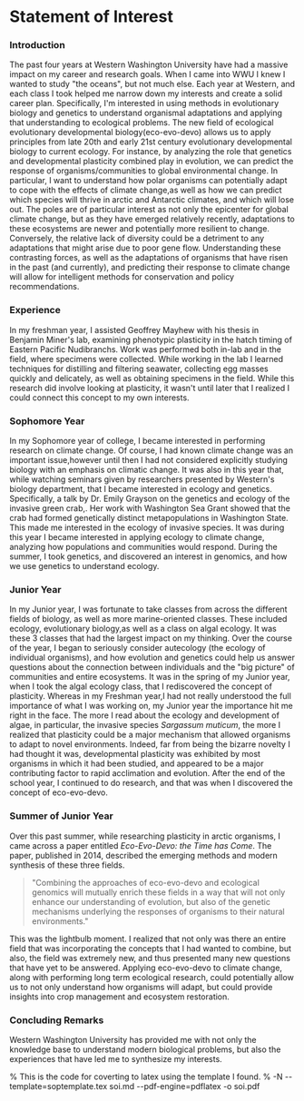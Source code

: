 # Statement of Interest

### Introduction

The past four years at Western Washington University have had a massive impact on my career and research goals. When I came into WWU I knew I wanted to study "the oceans", but not much else. Each year at Western, and each class I took helped me narrow down my interests and create a solid career plan. Specifically, I'm interested in using methods in evolutionary biology and genetics to understand organismal adaptations and applying that understanding to ecological problems. The new field of ecological evolutionary developmental biology(eco-evo-devo) allows us to apply principles from late 20th and early 21st century evolutionary developmental biology to current ecology. For instance, by analyzing the role that genetics and developmental plasticity combined play in evolution, we can predict the response of organisms/communities to global environmental change. In particular, I want to understand how polar organisms can potentially adapt to cope with the effects of climate change,as well as how we can predict which species will thrive in arctic and Antarctic climates, and which will lose out. The poles are of particular interest as not only the epicenter for global climate change, but as they have emerged relatively recently, adaptations to these ecosystems are newer and potentially more resilient to change. Conversely, the relative lack of diversity could be a detriment to any adaptations that might arise due to poor gene flow. Understanding these contrasting forces, as well as the adaptations of organisms that have risen in the past (and currently), and predicting their response to climate change will allow for intelligent methods for conservation and policy recommendations. 

### Experience

In my freshman year, I assisted Geoffrey Mayhew with his thesis in Benjamin Miner's lab, examining phenotypic plasticity in the hatch timing of Eastern Pacific Nudibranchs. Work was performed both in-lab and in the field, where specimens were collected. While working in the lab I learned techniques for distilling and filtering seawater, collecting egg masses quickly and delicately, as well as obtaining specimens in the field. While this research did involve looking at plasticity, it wasn't until later that I realized I could connect this concept to my own interests. 



### Sophomore Year

In my Sophomore year of college, I became interested in performing research on climate change. Of course, I had known climate change was an important issue,however until then I had not considered explicitly studying biology with an emphasis on climatic change. It was also in this year that, while watching seminars given by researchers presented by Western's biology department, that I became interested in ecology and genetics. Specifically, a talk by Dr. Emily Grayson on the genetics and ecology of the invasive green crab,. Her work with Washington Sea Grant showed that the crab had formed genetically distinct metapopulations in Washington State. This made me interested in the ecology of invasive species. It was during this year I became interested in applying ecology to climate change, analyzing how populations and communities would respond. During the summer, I took genetics, and discovered an interest in genomics, and how we use genetics to understand ecology.



### Junior Year

In my Junior year, I was fortunate to take classes from across the different fields of biology, as well as more marine-oriented classes. These included ecology, evolutionary biology,as well as a class on algal ecology. It was these 3 classes that had the largest impact on my thinking. Over the course of the year, I began to seriously consider autecology (the ecology of individual organisms), and how evolution and genetics could help us answer questions about the connection between individuals and the "big picture" of communities and entire ecosystems. It was in the spring of my Junior year, when I took the algal ecology class, that I rediscovered the concept of plasticity. Whereas in my Freshman year,I had not really understood the full importance of what I was working on, my Junior year the importance hit me right in the face. The more I read about the ecology and development of algae, in particular, the invasive species *Sargassum muticum*, the more I realized that plasticity could be a major mechanism that allowed organisms to adapt to novel environments. Indeed, far from being the bizarre novelty I had thought it was, developmental plasticity was exhibited by most organisms in which it had been studied, and appeared to be a major contributing factor to rapid acclimation and evolution. After the end of the school year, I continued to do research, and that was when I discovered the concept of eco-evo-devo.

### Summer of Junior Year

Over this past summer, while researching plasticity in arctic organisms, I came across a paper entitled *Eco-Evo-Devo: the Time has Come*. The paper, published in 2014, described the emerging methods and modern synthesis of these three fields. 

> "Combining the approaches of eco-evo-devo and ecological genomics will mutually enrich these fields in a way that will not only enhance our understanding of evolution, but also of the genetic mechanisms underlying the responses of organisms to their natural environments." 

This was the lightbulb moment. I realized that not only was there an entire field that was incorporating the concepts that I had wanted to combine, but also, the field was extremely new, and thus presented many new questions that have yet to be answered. Applying eco-evo-devo to climate change, along with performing long term ecological research, could potentially allow us to not only understand how organisms will adapt, but could provide insights into crop management and ecosystem restoration.



### Concluding Remarks

Western Washington University has provided me with not only the knowledge base to understand modern biological problems, but also the experiences that have led me to synthesize my interests. 

% This is the code for coverting to latex using the template I found. 
% -N --template=soptemplate.tex soi.md --pdf-engine=pdflatex -o soi.pdf
